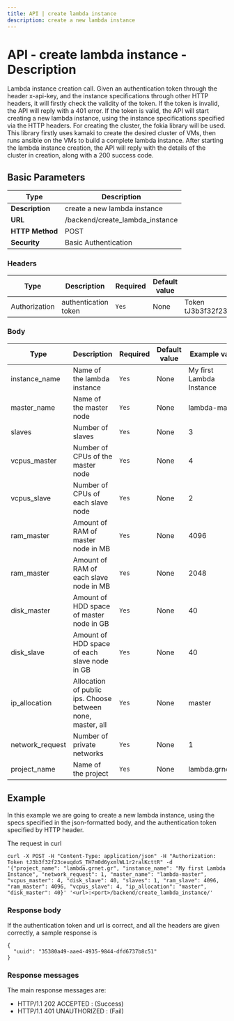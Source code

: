 ```yaml
---
title: API | create lambda instance
description: create a new lambda instance
---
```


# API - create lambda instance - Description

Lambda instance creation call. Given an authentication token through the header x-api-key, and the instance specifications through other HTTP headers, it will firstly check the validity of the token. If the token is invalid, the API will reply with a 401 error. If the token is valid, the API will start creating a new lambda instance, using the instance specifications specified via the HTTP headers. For creating the cluster, the fokia library will be used. This library firstly uses kamaki to create the desired cluster of VMs, then runs ansible on the VMs to build a complete lambda instance. After starting the lambda instance creation, the API will reply with the details of the cluster in creation, along with a 200 success code.

## Basic Parameters

Type | Description |
-------|-----------------|
 **Description** | create a new lambda instance
 **URL**         | /backend/create_lambda_instance
 **HTTP Method** | POST
 **Security**    | Basic Authentication


### Headers

Type | Description | Required | Default value | Example value |
------|-------------|----------|---------------|---------------|
Authorization | authentication token | `Yes`    | None          | Token tJ3b3f32f23ceuqdoS_TH7m0d6yxmlWL1r2ralKcttR 


### Body

Type | Description | Required | Default value | Example value |
------|-------------|----------|---------------|---------------|
instance_name | Name of the lambda instance | `Yes` | None | My first Lambda Instance
master_name | Name of the master node | `Yes` | None | lambda-master
slaves | Number of slaves | `Yes` | None | 3
vcpus_master | Number of CPUs of the master node | `Yes` | None | 4
vcpus_slave | Number of CPUs of each slave node | `Yes` | None | 2
ram_master | Amount of RAM of master node in MB | `Yes` | None | 4096
ram_master | Amount of RAM of each slave node in MB | `Yes` | None | 2048
disk_master | Amount of HDD space of master node in GB | `Yes` | None | 40
disk_slave | Amount of HDD space of each slave node in GB | `Yes` | None | 40
ip_allocation | Allocation of public ips. Choose between none, master, all | `Yes` | None | master
network_request | Number of private networks | `Yes` | None | 1
project_name | Name of the project | `Yes` | None | lambda.grnet.gr


## Example

In this example we are going to create a new lambda instance, using the specs specified in the json-formatted body, and the authentication token specified by HTTP header.

The request in curl

```
curl -X POST -H "Content-Type: application/json" -H "Authorization: Token tJ3b3f32f23ceuqdoS_TH7m0d6yxmlWL1r2ralKcttR" -d '{"project_name": "lambda.grnet.gr", "instance_name": "My first Lambda Instance", "network_request": 1, "master_name": "lambda-master", "vcpus_master": 4, "disk_slave": 40, "slaves": 1, "ram_slave": 4096, "ram_master": 4096, "vcpus_slave": 4, "ip_allocation": "master", "disk_master": 40}' '<url>:<port>/backend/create_lambda_instance/'
```


### Response body

If the authentication token and url is correct, and all the headers are given correctly, a sample response is

```
{
  "uuid": "35380a49-aae4-4935-9844-dfd6737b8c51"
}
```


### Response messages

The main response messages are:

- HTTP/1.1 202 ACCEPTED : (Success)
- HTTP/1.1 401 UNAUTHORIZED : (Fail)
